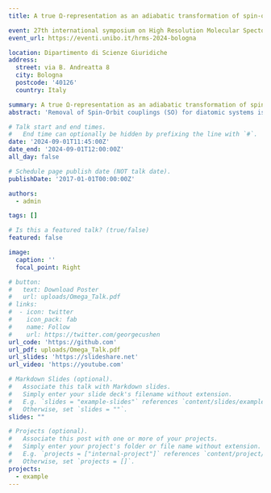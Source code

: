 ```yaml
---
title: A true Ω-representation as an adiabatic transformation of spin-orbit interactions and their associated non-adiabatic couplings

event: 27th international symposium on High Resolution Molecular Spectorscopy (HRMS)
event_url: https://eventi.unibo.it/hrms-2024-bologna

location: Dipartimento di Scienze Giuridiche
address:
  street: via B. Andreatta 8
  city: Bologna
  postcode: '40126'
  country: Italy

summary: A true Ω-representation as an adiabatic transformation of spin-orbit interactions and their associated non-adiabatic couplings.
abstract: 'Removal of Spin-Orbit couplings (SO) for diatomic systems is a well established method which is thought to reduce the complexity of the system of study. This is done via diagonalisation of the associated Hamiltonian matrix with potential energy curves (PECs), transforming from the coupled Λ−S (diabatic) basis to the Ω (adiabatic) representation where SO couplings vanish. This Ω–representation is thought to reduce the diatomic system to a desirable single state problem, which is simpler to treat and allows effective dipole moments to be computed for dipole-forbidden transitions. However, transforming to the Ω–representation does not completely decouple the system, in fact, strong non-adiabatic couplings (NACs) are introduced upon transformation of the kinetic energy, often ignored, and should be included. We show on selected diatomic systems that removal of SOC is not free, and omission of these “spin-orbit induced” NACs leads to gross errors into the rovibronic solution, unsuitable for high resolution spectroscopy, and a numerical equivalence between the Λ − S diabatic representation and Ω – adiabatic representation is achieved when all NAC terms are included. This is true for any unitary transformation on the diatomic Hamiltonian, *nothing is achieved for free and simplification of one part leads to the complication of another*.'

# Talk start and end times.
#   End time can optionally be hidden by prefixing the line with `#`.
date: '2024-09-01T11:45:00Z'
date_end: '2024-09-01T12:00:00Z'
all_day: false

# Schedule page publish date (NOT talk date).
publishDate: '2017-01-01T00:00:00Z'

authors:
  - admin

tags: []

# Is this a featured talk? (true/false)
featured: false

image:
  caption: ''
  focal_point: Right

# button:
#   text: Download Poster
#   url: uploads/Omega_Talk.pdf
# links:
#  - icon: twitter
#    icon_pack: fab
#    name: Follow
#    url: https://twitter.com/georgecushen
url_code: 'https://github.com'
url_pdf: uploads/Omega_Talk.pdf
url_slides: 'https://slideshare.net'
url_video: 'https://youtube.com'

# Markdown Slides (optional).
#   Associate this talk with Markdown slides.
#   Simply enter your slide deck's filename without extension.
#   E.g. `slides = "example-slides"` references `content/slides/example-slides.md`.
#   Otherwise, set `slides = ""`.
slides: ""

# Projects (optional).
#   Associate this post with one or more of your projects.
#   Simply enter your project's folder or file name without extension.
#   E.g. `projects = ["internal-project"]` references `content/project/deep-learning/index.md`.
#   Otherwise, set `projects = []`.
projects:
  - example
---
```


<!-- {{% callout note %}}
Click on the **Slides** button above to view the built-in slides feature.
{{% /callout %}}

Slides can be added in a few ways:

- **Create** slides using Hugo Blox Builder's [_Slides_](https://docs.hugoblox.com/reference/content-types/) feature and link using `slides` parameter in the front matter of the talk file
- **Upload** an existing slide deck to `static/` and link using `url_slides` parameter in the front matter of the talk file
- **Embed** your slides (e.g. Google Slides) or presentation video on this page using [shortcodes](https://docs.hugoblox.com/reference/markdown/).

Further event details, including [page elements](https://docs.hugoblox.com/reference/markdown/) such as image galleries, can be added to the body of this page. -->
